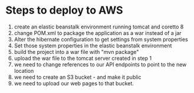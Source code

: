 # Steps to deploy to AWS
1. create an elastic beanstalk environment running tomcat and coretto 8
2. change POM.xml to package the application as a war instead of a jar
3. Alter the hibernate configuration to get settings from system properties
4. Set those system properties in the elastic beanstalk environment
5. build the project into a war file with "mvn package"
6. upload the war file to the tomcat server created in step 1
7. we need to change references to our API endpoints to point to the new location
8. we need to create an S3 bucket - and make it public
9. we need to upload our web pages to that bucket.
 